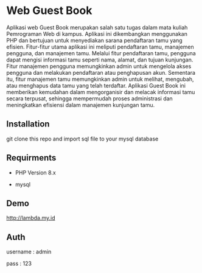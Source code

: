 
# Web Guest Book 

Aplikasi web Guest Book merupakan salah satu tugas dalam mata kuliah Pemrograman Web di kampus. Aplikasi ini dikembangkan menggunakan PHP dan bertujuan untuk menyediakan sarana pendaftaran tamu yang efisien. Fitur-fitur utama aplikasi ini meliputi pendaftaran tamu, manajemen pengguna, dan manajemen tamu. Melalui fitur pendaftaran tamu, pengguna dapat mengisi informasi tamu seperti nama, alamat, dan tujuan kunjungan. Fitur manajemen pengguna memungkinkan admin untuk mengelola akses pengguna dan melakukan pendaftaran atau penghapusan akun. Sementara itu, fitur manajemen tamu memungkinkan admin untuk melihat, mengubah, atau menghapus data tamu yang telah terdaftar. Aplikasi Guest Book ini memberikan kemudahan dalam mengorganisir dan melacak informasi tamu secara terpusat, sehingga mempermudah proses administrasi dan meningkatkan efisiensi dalam manajemen kunjungan tamu.


## Installation

git clone this repo and import sql file to your mysql database






## Requirments

- PHP Version 8.x

- mysql


## Demo

http://lambda.my.id


## Auth 

username   : admin
 
pass    : 123
